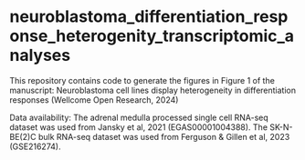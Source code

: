 # neuroblastoma_differentiation_response_heterogenity_transcriptomic_analyses

This repository contains code to generate the figures in Figure 1 of the manuscript: Neuroblastoma cell lines display heterogeneity in differentiation responses (Wellcome Open Research, 2024)

Data availability: The adrenal medulla processed single cell RNA-seq dataset was used from Jansky et al, 2021 (EGAS00001004388). The SK-N-BE(2)C bulk RNA-seq dataset was used from Ferguson & Gillen et al, 2023 (GSE216274).


